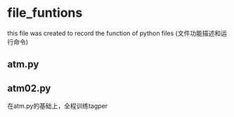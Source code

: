 # file_funtions
this file was created to record the function of python files
(文件功能描述和运行命令)
## atm.py

## atm02.py
在atm.py的基础上，全程训练tagper




